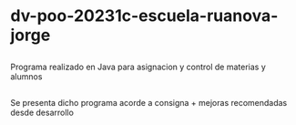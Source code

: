 # dv-poo-20231c-escuela-ruanova-jorge

##
Programa realizado en Java para asignacion y control de materias y alumnos

##
Se presenta dicho programa acorde a consigna + mejoras recomendadas desde desarrollo
